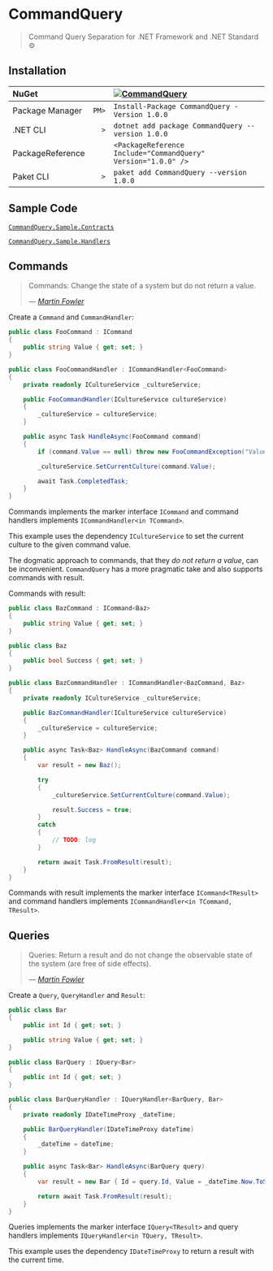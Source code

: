 # CommandQuery

> Command Query Separation for .NET Framework and .NET Standard ⚙️

## Installation

| NuGet            |       | [![CommandQuery][1]][2]                                       |
| :--------------- | ----: | :------------------------------------------------------------ |
| Package Manager  | `PM>` | `Install-Package CommandQuery -Version 1.0.0`                 |
| .NET CLI         | `>`   | `dotnet add package CommandQuery --version 1.0.0`             |
| PackageReference |       | `<PackageReference Include="CommandQuery" Version="1.0.0" />` |
| Paket CLI        | `>`   | `paket add CommandQuery --version 1.0.0`                      |

[1]: https://img.shields.io/nuget/v/CommandQuery.svg?label=CommandQuery
[2]: https://www.nuget.org/packages/CommandQuery

## Sample Code

[`CommandQuery.Sample.Contracts`](/samples/CommandQuery.Sample.Contracts)

[`CommandQuery.Sample.Handlers`](/samples/CommandQuery.Sample.Handlers)

## Commands

> Commands: Change the state of a system but do not return a value.
>
> — <cite>[Martin Fowler](http://martinfowler.com/bliki/CommandQuerySeparation.html)</cite>

Create a `Command` and `CommandHandler`:

```csharp
public class FooCommand : ICommand
{
    public string Value { get; set; }
}

public class FooCommandHandler : ICommandHandler<FooCommand>
{
    private readonly ICultureService _cultureService;

    public FooCommandHandler(ICultureService cultureService)
    {
        _cultureService = cultureService;
    }

    public async Task HandleAsync(FooCommand command)
    {
        if (command.Value == null) throw new FooCommandException("Value cannot be null", 1337, "Try setting the value to 'en-US'");

        _cultureService.SetCurrentCulture(command.Value);

        await Task.CompletedTask;
    }
}
```

Commands implements the marker interface `ICommand` and command handlers implements `ICommandHandler<in TCommand>`.

This example uses the dependency `ICultureService` to set the current culture to the given command value.

The dogmatic approach to commands, that they *do not return a value*, can be inconvenient.
`CommandQuery` has a more pragmatic take and also supports commands with result.

Commands with result:

```csharp
public class BazCommand : ICommand<Baz>
{
    public string Value { get; set; }
}

public class Baz
{
    public bool Success { get; set; }
}

public class BazCommandHandler : ICommandHandler<BazCommand, Baz>
{
    private readonly ICultureService _cultureService;

    public BazCommandHandler(ICultureService cultureService)
    {
        _cultureService = cultureService;
    }

    public async Task<Baz> HandleAsync(BazCommand command)
    {
        var result = new Baz();

        try
        {
            _cultureService.SetCurrentCulture(command.Value);

            result.Success = true;
        }
        catch
        {
            // TODO: log
        }

        return await Task.FromResult(result);
    }
}
```

Commands with result implements the marker interface `ICommand<TResult>` and command handlers implements `ICommandHandler<in TCommand, TResult>`.

## Queries

> Queries: Return a result and do not change the observable state of the system (are free of side effects).
>
> — <cite>[Martin Fowler](http://martinfowler.com/bliki/CommandQuerySeparation.html)</cite>

Create a `Query`, `QueryHandler` and `Result`:

```csharp
public class Bar
{
    public int Id { get; set; }

    public string Value { get; set; }
}

public class BarQuery : IQuery<Bar>
{
    public int Id { get; set; }
}

public class BarQueryHandler : IQueryHandler<BarQuery, Bar>
{
    private readonly IDateTimeProxy _dateTime;

    public BarQueryHandler(IDateTimeProxy dateTime)
    {
        _dateTime = dateTime;
    }

    public async Task<Bar> HandleAsync(BarQuery query)
    {
        var result = new Bar { Id = query.Id, Value = _dateTime.Now.ToString("F") };

        return await Task.FromResult(result);
    }
}
```

Queries implements the marker interface `IQuery<TResult>` and query handlers implements `IQueryHandler<in TQuery, TResult>`.

This example uses the dependency `IDateTimeProxy` to return a result with the current time.
